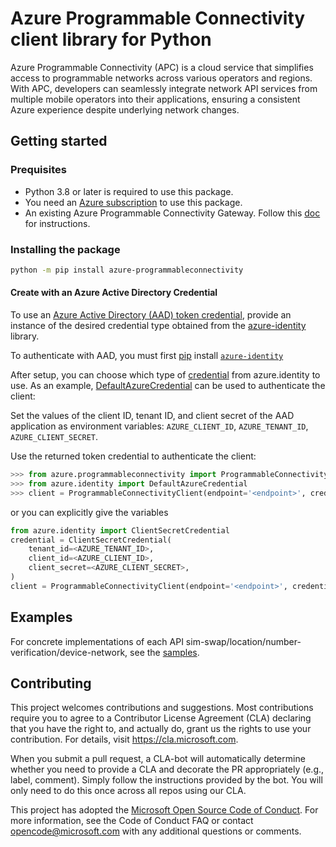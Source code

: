 

# Azure Programmable Connectivity client library for Python
Azure Programmable Connectivity (APC) is a cloud service that simplifies access to programmable networks across various operators and regions. With APC, developers can seamlessly integrate network API services from multiple mobile operators into their applications, ensuring a consistent Azure experience despite underlying network changes.

## Getting started

### Prequisites

- Python 3.8 or later is required to use this package.
- You need an [Azure subscription][azure_sub] to use this package.
- An existing Azure Programmable Connectivity Gateway. Follow this [doc](https://learn.microsoft.com/en-us/azure/programmable-connectivity/azure-programmable-connectivity-create-gateway) for instructions.

### Installing the package

```bash
python -m pip install azure-programmableconnectivity
```

#### Create with an Azure Active Directory Credential
To use an [Azure Active Directory (AAD) token credential][authenticate_with_token],
provide an instance of the desired credential type obtained from the
[azure-identity][azure_identity_credentials] library.

To authenticate with AAD, you must first [pip][pip] install [`azure-identity`][azure_identity_pip]

After setup, you can choose which type of [credential][azure_identity_credentials] from azure.identity to use.
As an example, [DefaultAzureCredential][default_azure_credential] can be used to authenticate the client:

Set the values of the client ID, tenant ID, and client secret of the AAD application as environment variables:
`AZURE_CLIENT_ID`, `AZURE_TENANT_ID`, `AZURE_CLIENT_SECRET`.

Use the returned token credential to authenticate the client:

```python
>>> from azure.programmableconnectivity import ProgrammableConnectivityClient
>>> from azure.identity import DefaultAzureCredential
>>> client = ProgrammableConnectivityClient(endpoint='<endpoint>', credential=DefaultAzureCredential())
```

or you can explicitly give the variables

```python
from azure.identity import ClientSecretCredential
credential = ClientSecretCredential(
    tenant_id=<AZURE_TENANT_ID>,
    client_id=<AZURE_CLIENT_ID>,
    client_secret=<AZURE_CLIENT_SECRET>,
)
client = ProgrammableConnectivityClient(endpoint='<endpoint>', credential=credential)
```

## Examples

For concrete implementations of each API sim-swap/location/number-verification/device-network, see the [samples](https://github.com/Azure/azure-sdk-for-python/tree/main/sdk/programmableconnectivity/azure-programmableconnectivity/samples).

## Contributing

This project welcomes contributions and suggestions. Most contributions require
you to agree to a Contributor License Agreement (CLA) declaring that you have
the right to, and actually do, grant us the rights to use your contribution.
For details, visit https://cla.microsoft.com.

When you submit a pull request, a CLA-bot will automatically determine whether
you need to provide a CLA and decorate the PR appropriately (e.g., label,
comment). Simply follow the instructions provided by the bot. You will only
need to do this once across all repos using our CLA.

This project has adopted the
[Microsoft Open Source Code of Conduct][code_of_conduct]. For more information,
see the Code of Conduct FAQ or contact opencode@microsoft.com with any
additional questions or comments.

<!-- LINKS -->
[code_of_conduct]: https://opensource.microsoft.com/codeofconduct/
[authenticate_with_token]: https://docs.microsoft.com/azure/cognitive-services/authentication?tabs=powershell#authenticate-with-an-authentication-token
[azure_identity_credentials]: https://github.com/Azure/azure-sdk-for-python/tree/main/sdk/identity/azure-identity#credentials
[azure_identity_pip]: https://pypi.org/project/azure-identity/
[default_azure_credential]: https://github.com/Azure/azure-sdk-for-python/tree/main/sdk/identity/azure-identity#defaultazurecredential
[pip]: https://pypi.org/project/pip/
[azure_sub]: https://azure.microsoft.com/free/

